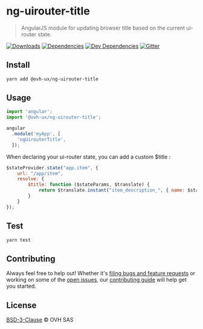 # ng-uirouter-title

> AngularJS module for updating browser title based on the current ui-router state.

[![Downloads](https://badgen.net/npm/dt/ng-uirouter-title)](https://npmjs.com/package/@ovh-ux/ng-uirouter-title) [![Dependencies](https://badgen.net/david/dep/ovh-ux/ng-uirouter-title)](https://npmjs.com/package/@ovh-ux/ng-uirouter-title?activeTab=dependencies) [![Dev Dependencies](https://badgen.net/david/dev/ovh-ux/ng-uirouter-title)](https://npmjs.com/package/@ovh-ux/ng-uirouter-title?activeTab=dependencies) [![Gitter](https://badgen.net/badge/gitter/ovh-ux/blue?icon=gitter)](https://gitter.im/ovh/ux)


## Install

```sh
yarn add @ovh-ux/ng-uirouter-title
```

## Usage

```js
import 'angular';
import '@ovh-ux/ng-uirouter-title';

angular
  .module('myApp', [
    'ngUirouterTitle',
  ]);
```

When declaring your ui-router state, you can add a custom $title :

```js
$stateProvider.state("app.item", {
    url: "/app/item",
    resolve: {
        $title: function ($stateParams, $translate) {
            return $translate.instant("item_description_", { name: $stateParams.id });
        }
    }
});
```

## Test

```sh
yarn test
```

## Contributing

Always feel free to help out! Whether it's [filing bugs and feature requests](https://github.com/ovh-ux/ng-uirouter-title/issues/new) or working on some of the [open issues](https://github.com/ovh-ux/ng-uirouter-title/issues), our [contributing guide](CONTRIBUTING.md) will help get you started.

## License

[BSD-3-Clause](LICENSE) © OVH SAS
